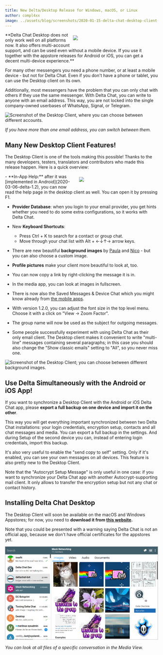 ```yaml
---
title: New Delta/Desktop Release for Windows, macOS, or Linux
author: compl4xx
image: ../assets/blog/screenshots/2020-01-15-delta-chat-desktop-client-release-group-chat.jpg
---
```


<img src="../assets/blog/screenshots/2020-01-15-delta-chat-desktop-client-release-group-chat.jpg" width="270" style="float: right; margin: 10px;display: block;" /> 
**Delta Chat Desktop does not only work well on all platforms now. It also
offers multi-account support, and can be used even without a mobile device. If you use it together
with the appstore releases for Android or iOS, you can get a decent multi-device experience.**

For many other messengers you need a phone number, or at least a mobile device -
but not for Delta Chat. Even if you don't have a phone or tablet, you can use the Desktop
client on its own.

Additionally, most messengers have the problem that you can only chat with others if they
use the same messenger. With Delta Chat, you can write to anyone with an email address.
This way, you are not locked into the single company-owned userbases of WhatsApp, Signal, or Telegram.

![Screenshot of the Desktop Client, where you can choose between different accounts.](../assets/blog/screenshots/2020-01-15-delta-chat-desktop-client-release-switch-account.png)

*If you have more than one email address, you can switch between them.*

## Many New Desktop Client Features!

The Desktop Client is one of the tools making this possible! Thanks to the
many developers, testers, translators and contributors who made this release
happen. Here is a quick overview:

<img src="../assets/blog/screenshots/2020-01-15-delta-chat-desktop-client-release-search-contacts.jpg" width="250" style="float: right; margin: 10px;display: block;" /> 
- **In-App Help:** after it was [implemented in Android](2020-03-06-delta-1.2),
  you can now read the help page in the desktop client as well. You can open it
  by pressing F1.

- **Provider Database**: when you login to your email provider, you get hints
  whether you need to do some extra configurations, so it works with Delta
  Chat.

- New **Keyboard Shortcuts**: 
  - Press Ctrl + K to search for a contact or group chat.
  - Move through your chat list with Alt + ←↓↑→ arrow keys.

- There are new beautiful **background images** by
  [Paula](https://github.com/paulaluap) and [Nico](https://github.com/nicodh) -
  but you can also choose a custom image.

- **Profile pictures** make your client more beautiful to look at, too.

- You can now copy a link by right-clicking the message it is in.

- In the media app, you can look at images in fullscreen.

- There is now also the Saved Messages & Device Chat which you might know already 
  from [the mobile apps](https://delta.chat/en/2019-12-18-google-play-store-release).

- With version 1.2.0, you can adjust the font size in the top level menu.
  Choose it with a click on "View -> Zoom Factor".

- The group name will now be used as the subject for outgoing messages. 

- Some people successfully experiment with using Delta Chat as their only
  email client. The Desktop client makes it convenient to write "multi-line"
  messages containing several paragraphs; in this case you should also change
  the "Show classic emails" setting to "All", so you never miss one.

![Screenshot of the Desktop Client; you can choose between different background images.](../assets/blog/screenshots/2020-01-15-delta-chat-desktop-client-release-background-image.jpg)

## Use Delta Simultaneously with the Android or iOS App!

If you want to synchronize a Desktop Client with the Android or iOS Delta Chat app, please 
**export a full backup on one device and import it on the other**.

This way you will get everything important synchronized between two Delta Chat
installations: your login credentials, encryption setup, contacts and all chat
messages and media. You can export a full backup in the settings. And during
Setup of the second device you can, instead of entering login credentials,
import this backup. 

It's also very useful to enable the "send copy to self" setting. Only if it's
enabled, you can see your own messages on all devices. This feature is also
pretty new to the Desktop Client.

Note that the "Autocrypt Setup Message" is only useful in one case: if you want
to synchronize your Delta Chat app with another Autocrypt-supporting mail
client. It only allows to transfer the encryption setup but not any chat or
contact history. 

## Installing Delta Chat Desktop 

The Desktop Client will soon be available on the macOS and Windows Appstores; for
now, you need to **download it from [this website](https://get.delta.chat).**

Note that you could be presented with a warning saying Delta Chat is not an official app, because
we don't have official certificates for the appstores yet.

![Screenshot of the Desktop Client: in the Media View you can see all images in a chat at once.](../assets/blog/screenshots/2020-01-15-delta-chat-desktop-client-release-media-view.jpg)

*You can look at all files of a specific conversation in the Media View.*
